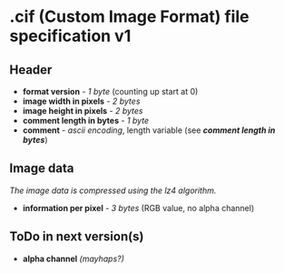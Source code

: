 __.cif (Custom Image Format) file specification v1__
====================================================

Header
------
+ __format version__ - *1 byte* (counting up start at 0) <br>
+ __image width in pixels__ - *2 bytes* <br>
+ __image height in pixels__ - *2 bytes* <br>
+ __comment length in bytes__ - *1 byte* <br>
+ __comment__ - *ascii encoding*, length variable (see *__comment length in bytes__*)

Image data
----------
*The image data is compressed using the lz4 algorithm.*
+ __information per pixel__ - *3 bytes* (RGB value, no alpha channel)

ToDo in next version(s)
-----------------------
+ __alpha channel__ *(mayhaps?)*
